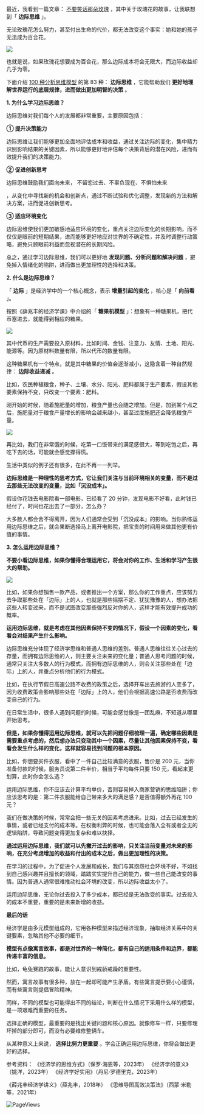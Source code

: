 最近，我看到一篇文章： [不要笑话那朵玫瑰](https://mp.weixin.qq.com/s?__biz=MjM5OTM3NjIyMA==&mid=2651644458&idx=1&sn=2f2c493f28cec37aa7a259fd05e20476&scene=21#wechat_redirect) ，其中关于玫瑰花的故事，让我联想到「 **边际思维** 」。

无论玫瑰花怎么努力，甚至付出生命的代价，都无法改变这个事实：她和她的孩子无法成为百合花。

![](https://mmbiz.qpic.cn/mmbiz_png/giaycic3UNwo3EVBOoyW2rokhV7ibz4D8Vu38RvRlRnrxgic8EwHmm9lMZjsqIc88tUKsu5I5vey7sjWRbqFl7W15g/640?wx_fmt=png&from=appmsg) 

也就是说，如果玫瑰花想要成为百合花，那么边际成本将会无限大，而边际收益却几乎为零。

下面介绍 [100 种分析思维模型](https://mp.weixin.qq.com/mp/appmsgalbum?__biz=MzA4ODE2OTIxMw==&action=getalbum&album_id=1701638273011351554#wechat_redirect) 的第 83 种： **边际思维** ，它能帮助我们 **更好地理解世界运行的底层规律，进而做出更加明智的决策** 。

**1. 为什么学习边际思维？**

边际思维对我们每个人的发展都非常重要，主要原因包括：

**① 提升决策能力**

边际思维让我们能够更加全面地评估成本和收益，通过关注边际的变化，集中精力识别影响结果的关键因素，所以能够更好地评估每个决策背后的潜在风险，进而有效提升我们的决策能力。

**② 促进创新思考**

边际思维鼓励我们面向未来，  不留恋过去、不辜负现在、不惧怕未来

，从变化中寻找新的机会和创新点，通过不断试验和优化调整，发现新的方法和解决方案，进而促进创新思考。

**③ 适应环境变化**

边际思维使我们更加敏感地适应环境的变化，重点关注边际变化的长期影响，而不仅仅是眼前的短期结果，进而能够更好地应对世界的不确定性，并及时调整行动策略，避免只顾眼前利益而忽视潜在的长期风险。

总之，通过学习边际思维，我们可以更好地 **发现问题、分析问题和解决问题** ，避免掉入情绪化的陷阱，进而做出更加理性的选择和决策。

**2. 什么是边际思维？**

「 **边际** 」是经济学中的一个核心概念，表示 **增量引起的变化** ，核心是「 **向前看** 」。

按照《薛兆丰的经济学课》中介绍的「 **糖果机模型** 」：想象有一种糖果机，把代币塞进去，就能得到相应的糖果。

![](https://mmbiz.qpic.cn/mmbiz_png/giaycic3UNwo3EVBOoyW2rokhV7ibz4D8VuEmYL8YCV7B7ImfyX9ibYGhfstKHJHFocr6KNgDCeTGbtuNZaZ2ibx8tQ/640?wx_fmt=png&from=appmsg) 

其中代币的生产需要投入原材料，比如时间、金钱、注意力、友情、土地、阳光、能源等。因为原材料数量有限，所以代币的数量有限。

这种糖果机有一个特点，就是其中糖果的价值会逐渐减小，这隐含着一种自然规律： **边际收益递减** 。

比如，农民种植粮食，种子、土壤、水分、阳光、肥料都属于生产要素，假设其他要素保持不变，只改变一个要素：肥料。

刚开始的时候，随着施肥量的增加，粮食产量也会随之增加。但是，加到某个点之后，施肥量对于粮食产量增长的影响会越来越小，甚至过度施肥还会降低粮食产量。

![](https://mmbiz.qpic.cn/mmbiz_png/giaycic3UNwo3EVBOoyW2rokhV7ibz4D8VuNOqECv8YPlsEwuH84YCGQ9mC0Wlz4oe0l5LNbpbsvmJFSrxib1P2Jpg/640?wx_fmt=png&from=appmsg) 

再比如，我们在非常饿的时候，吃第一口饭带来的满足感很大，等到吃饱之后，再吃下去的话，可能就会感觉撑得慌。

生活中类似的例子还有很多，在此不再一一列举。

**边际思维是一种理性的思考方式，它让我们关注与当前环境相关的变量，而不是过去那些无法改变的变量，比如「沉没成本」。**

假设你花钱去电影院看一部电影，已经看了 20 分钟，发现电影不好看，此时钱已经付了，时间也花出去了一部分，怎么办？

大多数人都会舍不得离开，因为人们通常会受到「沉没成本」的影响。当你熟练运用边际思维之后，就会果断选择马上离开电影院，把宝贵的时间用来做其他更有价值的事情。

**3. 怎么运用边际思维？**

**不要小看边际思维，如果你懂得合理运用它，将会对你的工作、生活和学习产生很大的帮助。**

![](https://mmbiz.qpic.cn/mmbiz_png/giaycic3UNwo3EVBOoyW2rokhV7ibz4D8VuaFAZ6EpUTqGiaWuE0LdXiapicuZudcveYB5ewShBKEBXPg0Iibfe2hj1uA/640?wx_fmt=png&from=appmsg) 

比如，如果你想销售一款产品，或者推出一个方案，那么你的工作重点，应该努力去争取那些处在「边际」上的人，也就是那些摇摆不定、犹犹豫豫的人，想办法把这些人转变过来，而不是试图改变那些强烈反对你的人，这样才能有效提升成功的概率。

**运用边际思维，就是考虑在其他因素保持不变的情况下，假设一个因素的变化，看看会对结果产生什么影响。**

边际思维充分体现了经济学思维和普通人思维的差别。普通人思维往往关心过去的存量，而拥有边际思维的人，则主要关注未来的变化量；普通人思考问题的时候，通常只关注大多数人的行为模式，而拥有边际思维的人，则会关注那些处在「边际」上的人，并重点分析他们的行为模式。

比如，在执行节假日高速公路不收费的政策之后，选择开车出去旅游的人变多了，因为收费政策会影响那些处在「边际」上的人，他们会根据高速公路是否收费而改变自己的行为。

在日常生活中，很多人遇到问题的时候，可能会感觉像是一团乱麻，不知道从哪里开始思考。

**但是，如果你懂得运用边际思维，就可以先把问题仔细梳理一遍，确定哪些因素是需要重点考虑的，然后想办法只变动其中一个因素，尽量让其他因素保持不变，看看会发生什么样的变化，这样就容易找到问题的根本原因。**

比如，你想要买件衣服，看中了一件自己比较满意的衣服，售价是 200 元，当你准备付款的时候，服务员说第二件半价，相当于平均每件只要 150 元，看起来更划算，此时你会怎么选？

运用边际思维，你不应该去计算平均单价，否则容易掉入商家营销的思维陷阱；你应该思考的是：第二件衣服能给自己带来多大的满足感？是否值得额外再花 100 元？

我们在做决策的时候，常常会把一些无关的因素考虑进来。比如，过去已经发生的事情，或者已经支付的成本等。在权衡利弊的时候，也可能会落入全有或者全无的逻辑陷阱，导致问题变得更加复杂和难以抉择。

**通过运用边际思维，我们就可以先撇开过去的影响，只关注当前变量对未来的影响，在充分考虑增加的收益和付出的成本之后，做出更加理性的决策。**

在学习的过程中，为了促进个人发展和成长，我们与其抱怨社会环境不好，不如找到自己感兴趣并且擅长的领域，踏踏实实提升自己的能力，做一些自己能改变的事情。因为普通人通常很难推动社会环境的改变，所以边际收益太小了。

运用边际思维，无论你过去投入了多少成本，都已经是无法改变的事实。过去投入的成本不重要，重要的是未来新增的收益。

**最后的话**

经济学是由多元模型组成的，它用各种模型来描述经济现象，抽取经济关系中的关键要素，忽略其他不必要的细节。

**模型有点像寓言故事，都是对世界的一种简化，都有自己的适用条件和边界，都能传递丰富的信息。**

比如，龟兔赛跑的故事，能让人意识到戒骄戒躁的重要性。

然而，寓言故事有很多种，放在一起却可能产生矛盾。有些寓言提示要小心谨慎，而有些寓言则提倡冒险精神。

同样，不同的模型也可能得出不同的结论，判断在什么情况下采用什么样的模型，是一项艰难而重要的任务。

选择正确的模型，最重要的是找出关键问题和核心原因。就像修车一样，只要修理坏掉的部分即可，而没有必要维修整辆车。

从某种意义上来说， **选择比努力更重要** 。学会正确运用边际思维，你将会做出更好的选择。

参考资料：  《经济学的思维方式》（保罗·海恩等，2023年）  《经济学的意义》（姚洋，2023年）  《经济学好实用》（丹尼·罗德里克，2023年）

《薛兆丰经济学讲义》（薛兆丰，2018年）  《思维导图高效决策法》（西蒙·米勒等，2021年）

![PageViews](https://visitor-badge.laobi.icu/badge?page_id=sjhfx.linji&left_text=PageViews&right_color=%2300589F)
